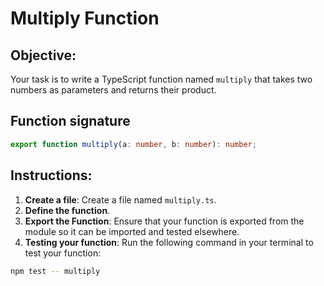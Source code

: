 # Multiply Function

## Objective:

Your task is to write a TypeScript function named `multiply` that takes two numbers as parameters and returns their product.

## Function signature

```typescript
export function multiply(a: number, b: number): number;
```

## Instructions:

1. **Create a file**: Create a file named `multiply.ts`.
2. **Define the function**.
3. **Export the Function**: Ensure that your function is exported from the module so it can be imported and tested elsewhere.
4. **Testing your function**: Run the following command in your terminal to test your function:

```Bash
npm test -- multiply
```
